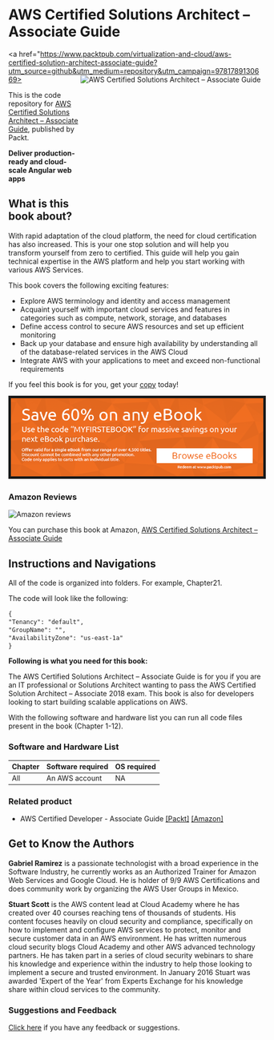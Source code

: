 # AWS Certified Solutions Architect – Associate Guide

<a href="https://www.packtpub.com/virtualization-and-cloud/aws-certified-solution-architect-associate-guide?utm_source=github&utm_medium=repository&utm_campaign=9781789130669><img src="https://www.packtpub.com/sites/default/files/9781789130669cover.png" alt="AWS Certified Solutions Architect – Associate Guide" height="256px" align="right"></a>

This is the code repository for [AWS Certified Solutions Architect – Associate Guide](https://www.packtpub.com/virtualization-and-cloud/aws-certified-solution-architect-associate-guide?utm_source=github&utm_medium=repository&utm_campaign=9781789130669), published by Packt.

**Deliver production-ready and cloud-scale Angular web apps**

## What is this book about?
With rapid adaptation of the cloud platform, the need for cloud certification has also increased. This is your one stop solution and will help you transform yourself from zero to certified. This guide will help you gain technical expertise in the AWS platform and help you start working with various AWS Services.

This book covers the following exciting features:
* Explore AWS terminology and identity and access management
* Acquaint yourself with important cloud services and features in categories such as compute, network, storage, and databases
* Define access control to secure AWS resources and set up efficient monitoring
* Back up your database and ensure high availability by understanding all of the database-related services in the AWS Cloud
* Integrate AWS with your applications to meet and exceed non-functional requirements

If you feel this book is for you, get your [copy](https://www.amazon.com/dp/1789130662) today!

<a href="https://www.packtpub.com/?utm_source=github&utm_medium=banner&utm_campaign=GitHubBanner"><img src="https://raw.githubusercontent.com/PacktPublishing/GitHub/master/GitHub.png" 
alt="https://www.packtpub.com/" border="5" /></a>

### Amazon Reviews

![Amazon reviews](https://github.com/techsachinkumar/test-repo/blob/master/Amazon.png)

You can purchase this book at Amazon, [AWS Certified Solutions Architect – Associate Guide](https://www.amazon.com/dp/1789130662)

## Instructions and Navigations
All of the code is organized into folders. For example, Chapter21.

The code will look like the following:
```
{
"Tenancy": "default",
"GroupName": "",
"AvailabilityZone": "us-east-1a"
}
```

**Following is what you need for this book:**

The AWS Certified Solutions Architect – Associate Guide is for you if you are an IT professional or Solutions Architect wanting to pass the AWS Certified Solution Architect – Associate 2018 exam. This book is also for developers looking to start building scalable applications on AWS.

With the following software and hardware list you can run all code files present in the book (Chapter 1-12).

### Software and Hardware List

| Chapter  | Software required                   | OS required                        |
| -------- | ------------------------------------| -----------------------------------|
| All      | An AWS account                      | NA                                 |


### Related product <Other books you may enjoy>
* AWS Certified Developer - Associate Guide [[Packt]](https://www.packtpub.com/virtualization-and-cloud/aws-certified-developer-associate-guide?utm_source=github&utm_medium=repository&utm_campaign=9781787125629) [[Amazon]](https://www.amazon.com/dp/1787125629)


## Get to Know the Authors
**Gabriel Ramirez** is a passionate technologist with a broad experience in the Software Industry, he currently works as an Authorized Trainer for Amazon Web Services and Google Cloud.
He is holder of 9/9 AWS Certifications and does community work by organizing the AWS User Groups in Mexico.

**Stuart Scott** is the AWS content lead at Cloud Academy where he has created over 40 courses reaching tens of thousands of students. His content focuses heavily on cloud security and compliance, specifically on how to implement and configure AWS services to protect, monitor and secure customer data in an AWS environment.
He has written numerous cloud security blogs Cloud Academy and other AWS advanced technology partners. He has taken part in a series of cloud security webinars to share his knowledge and experience within the industry to help those looking to implement a secure and trusted environment.
In January 2016 Stuart was awarded 'Expert of the Year' from Experts Exchange for his knowledge share within cloud services to the community.

### Suggestions and Feedback
[Click here](https://docs.google.com/forms/d/e/1FAIpQLSdy7dATC6QmEL81FIUuymZ0Wy9vH1jHkvpY57OiMeKGqib_Ow/viewform) if you have any feedback or suggestions.
